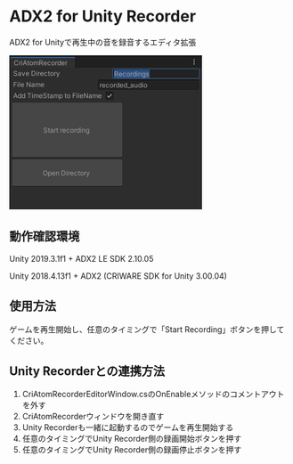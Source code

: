 # ADX2 for Unity Recorder
ADX2 for Unityで再生中の音を録音するエディタ拡張

![ADX2UnityRecoder](ADX2UnityRecoder.png)

## 動作確認環境
Unity 2019.3.1f1 + ADX2 LE SDK 2.10.05

Unity 2018.4.13f1 + ADX2 (CRIWARE SDK for Unity 3.00.04)

## 使用方法
ゲームを再生開始し、任意のタイミングで「Start Recording」ボタンを押してください。

## Unity Recorderとの連携方法
1. CriAtomRecorderEditorWindow.csのOnEnableメソッドのコメントアウトを外す
2. CriAtomRecorderウィンドウを開き直す
3. Unity Recorderも一緒に起動するのでゲームを再生開始する
4. 任意のタイミングでUnity Recorder側の録画開始ボタンを押す
5. 任意のタイミングでUnity Recorder側の録画停止ボタンを押す
